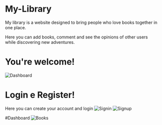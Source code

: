 # My-Library

My library is a website designed to bring people who love books together in one place.

Here you can add books, comment and see the opinions of other users while discovering new adventures.

# You're welcome!
![Dashboard](https://user-images.githubusercontent.com/102544229/222782852-ee10336c-fb1f-4f4c-86d4-04bdb974b9ce.jpg)

# Login e Register!
Here you can create your account and login
![Signin](https://user-images.githubusercontent.com/102544229/222783656-52b87b03-5dd6-4c57-9b79-0c8d7b432cfd.jpg)
![Signup](https://user-images.githubusercontent.com/102544229/222783657-900202f6-8bd3-4a44-a748-5ec749ffe7e7.jpg)

#Dashboard
![Books](https://user-images.githubusercontent.com/102544229/222784153-4fa8bad4-d790-456e-87bd-1d1ddde87a09.jpg)
